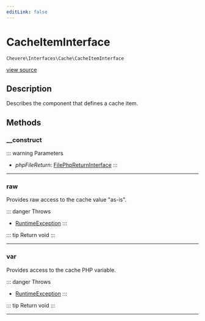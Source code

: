 ```yaml
---
editLink: false
---
```


# CacheItemInterface

`Chevere\Interfaces\Cache\CacheItemInterface`

[view source](https://github.com/chevere/chevere/blob/main/src/Chevere/Interfaces/Cache/CacheItemInterface.php)

## Description

Describes the component that defines a cache item.

## Methods

### __construct

::: warning Parameters
- *phpFileReturn*: [FilePhpReturnInterface](../Filesystem/FilePhpReturnInterface.md)
:::

---

### raw

Provides raw access to the cache value "as-is".

::: danger Throws
- [RuntimeException](../../Exceptions/Core/RuntimeException.md) 
:::

::: tip Return
void
:::

---

### var

Provides access to the cache PHP variable.

::: danger Throws
- [RuntimeException](../../Exceptions/Core/RuntimeException.md) 
:::

::: tip Return
void
:::

---
